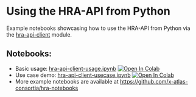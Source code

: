 # Using the HRA-API from Python

Example notebooks showcasing how to use the HRA-API from Python via the [hra-api-client](https://pypi.org/project/hra-api-client/) module.

## Notebooks:

* Basic usage: [hra-api-client-usage.ipynb](./hra-api-client-usage.ipynb) <a target="_blank" href="https://colab.research.google.com/github/x-atlas-consortia/hra-api/blob/main/notebooks/hra-api-client-usage.ipynb"><img src="https://colab.research.google.com/assets/colab-badge.svg" alt="Open In Colab"/></a>
* Use case demo: [hra-api-client-usecase.ipynb](./hra-api-client-usecase.ipynb) <a target="_blank" href="https://colab.research.google.com/github/x-atlas-consortia/hra-api/blob/main/notebooks/hra-api-client-usecase.ipynb"><img src="https://colab.research.google.com/assets/colab-badge.svg" alt="Open In Colab"/></a>
* More example notebooks are available at <https://github.com/x-atlas-consortia/hra-notebooks>
